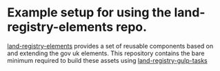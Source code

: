 # Example setup for using the land-registry-elements repo.

[land-registry-elements](https://github.com/LandRegistry/land-registry-elements) provides a set of reusable components based on and extending the gov uk elements. This repository contains the bare minimum required to build these assets using [land-registry-gulp-tasks](https://github.com/LandRegistry/land-registry-gulp-tasks)
